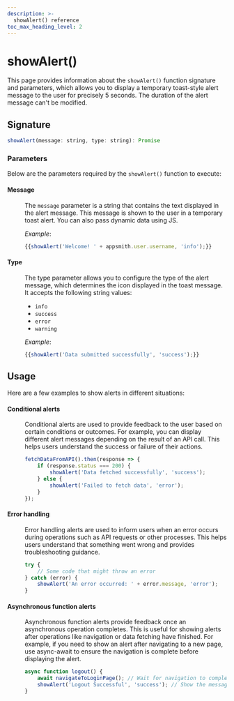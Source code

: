 ```yaml
---
description: >-
  showAlert() reference
toc_max_heading_level: 2
---
```

# showAlert()

This page provides information about the `showAlert()` function signature and parameters, which allows you to display a temporary toast-style alert message to the user for precisely 5 seconds. The duration of the alert message can't be modified.


<ZoomImage src="/img/alert-fun.png" alt="showAlert()" caption="showAlert()" />


## Signature

```javascript
showAlert(message: string, type: string): Promise
```



### Parameters

Below are the parameters required by the `showAlert()` function to execute:

#### Message

<dd>

The `message` parameter is a string that contains the text displayed in the alert message. This message is shown to the user in a temporary toast alert. You can also pass dynamic data using JS.

*Example*: 

```js
{{showAlert('Welcome! ' + appsmith.user.username, 'info');}}
```

</dd>

#### Type

<dd>

The type parameter allows you to configure the type of the alert message, which determines the icon displayed in the toast message. It accepts the following string values:

- `info`
- `success`
- `error`
- `warning`

*Example*:
```javascript
{{showAlert('Data submitted successfully', 'success');}}
```

</dd>



## Usage

Here are a few examples to show alerts in different situations:

#### Conditional alerts 

<dd>

Conditional alerts are used to provide feedback to the user based on certain conditions or outcomes. For example, you can display different alert messages depending on the result of an API call. This helps users understand the success or failure of their actions.

```js
fetchDataFromAPI().then(response => {
    if (response.status === 200) {
        showAlert('Data fetched successfully', 'success');
    } else {
        showAlert('Failed to fetch data', 'error');
    }
});
```

</dd>


#### Error handling

<dd>

Error handling alerts are used to inform users when an error occurs during operations such as API requests or other processes. This helps users understand that something went wrong and provides troubleshooting guidance.

```js
try {
    // Some code that might throw an error
} catch (error) {
    showAlert('An error occurred: ' + error.message, 'error');
}
```

</dd>

#### Asynchronous function alerts

<dd>

Asynchronous function alerts provide feedback once an asynchronous operation completes. This is useful for showing alerts after operations like navigation or data fetching have finished. For example, if you need to show an alert after navigating to a new page, use async-await to ensure the navigation is complete before displaying the alert.

```js
async function logout() {
    await navigateToLoginPage(); // Wait for navigation to complete
    showAlert('Logout Successful', 'success'); // Show the message after navigation is complete
}
```

</dd>



